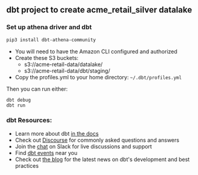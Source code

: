 ## dbt project to create acme_retail_silver datalake

### Set up athena driver and dbt

```bash
pip3 install dbt-athena-community
```

- You will need to have the Amazon CLI configured and authorized
- Create these S3 buckets:
  - s3://acme-retail-data/datalake/
  - s3://acme-retail-data/dbt/staging/
- Copy the profiles.yml to your home directory: `~/.dbt/profiles.yml`

Then you can run either:

```
dbt debug
dbt run
```

### dbt Resources:

- Learn more about dbt [in the docs](https://docs.getdbt.com/docs/introduction)
- Check out [Discourse](https://discourse.getdbt.com/) for commonly asked questions and answers
- Join the [chat](https://community.getdbt.com/) on Slack for live discussions and support
- Find [dbt events](https://events.getdbt.com) near you
- Check out [the blog](https://blog.getdbt.com/) for the latest news on dbt's development and best practices
